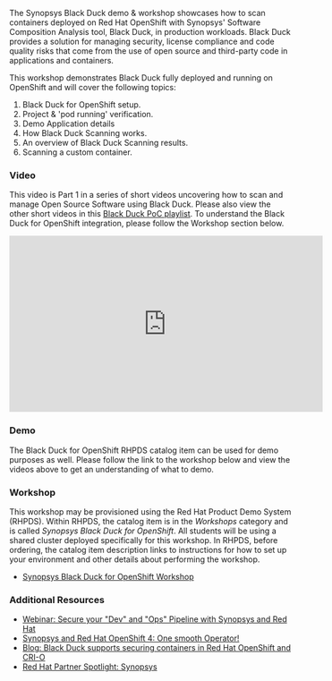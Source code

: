 The Synopsys Black Duck demo & workshop showcases how to scan containers deployed on Red Hat OpenShift with Synopsys' Software Composition Analysis tool, Black Duck, in production workloads. Black Duck provides a solution for managing security, license compliance and code quality risks that come from the use of open source and third-party code in applications and containers.

This workshop demonstrates Black Duck fully deployed and running on OpenShift and will cover the following topics:

1. Black Duck for OpenShift setup.
2. Project & 'pod running' verification.
3. Demo Application details
4. How Black Duck Scanning works.
5. An overview of Black Duck Scanning results.
6. Scanning a custom container.

### Video

This video is Part 1 in a series of short videos uncovering how to scan and manage Open Source Software using Black Duck.  Please also view the other short videos in this [Black Duck PoC playlist](https://www.youtube.com/playlist?list=PLpcJicBh0NdY_YnQj5HLs22oyEqnjjGrW). To understand the Black Duck for OpenShift integration, please follow the Workshop section below.

<div class="video">
    <iframe width="560" height="315" src="https://www.youtube.com/embed/c8cMADJh7uI" frameborder="0" allow="accelerometer; autoplay; clipboard-write; encrypted-media; gyroscope; picture-in-picture" allowfullscreen></iframe>
</div>

### Demo

The Black Duck for OpenShift RHPDS catalog item can be used for demo purposes as well.  Please follow the link to the workshop below and view the videos above to get an understanding of what to demo.

### Workshop

This workshop may be provisioned using the Red Hat Product Demo System (RHPDS). Within RHPDS, the catalog item is in the _Workshops_ category and is called _Synopsys Black Duck for OpenShift_. All students will be using a shared cluster deployed specifically for this workshop. In RHPDS, before ordering, the catalog item description links to instructions for how to set up your environment and other details about performing the workshop.

* [Synopsys Black Duck for OpenShift Workshop](https://github.com/blackducksoftware/blackduck-for-openshift-workshop/blob/main/README.md)

### Additional Resources

* [Webinar: Secure your "Dev" and "Ops" Pipeline with Synopsys and Red Hat](https://www.brighttalk.com/webcast/13983/404981/secure-your-dev-and-ops-pipeline-with-synopsys-and-red-hat)
* [Synopsys and Red Hat OpenShift 4: One smooth Operator!](https://www.synopsys.com/blogs/software-security/synopsys-operator-for-red-hat-openshift/)
* [Blog: Black Duck supports securing containers in Red Hat OpenShift and CRI-O](https://www.synopsys.com/blogs/software-security/openshift-cri-o-security-black-duck/)
* [Red Hat Partner Spotlight: Synopsys](https://www.openshift.com/blog/partner-spotlight-black-duck-synopsys)